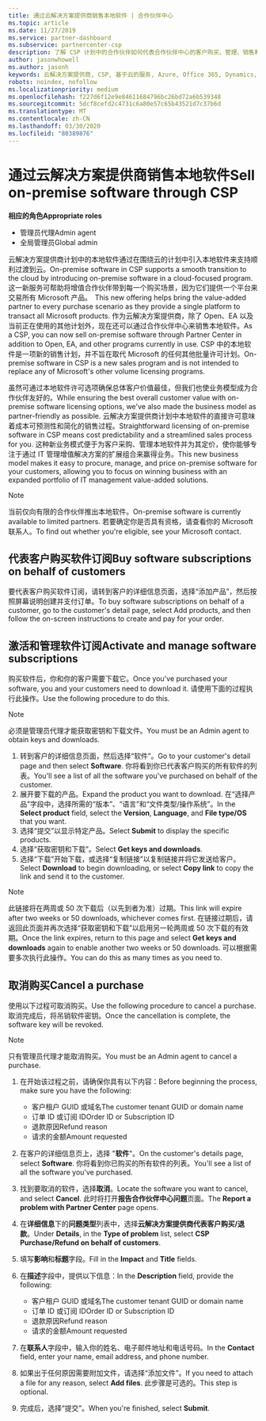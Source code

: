 ```yaml
---
title: 通过云解决方案提供商销售本地软件 | 合作伙伴中心
ms.topic: article
ms.date: 11/27/2019
ms.service: partner-dashboard
ms.subservice: partnercenter-csp
description: 了解 CSP 计划中的合作伙伴如何代表合作伙伴中心的客户购买、管理、销售和取消本地软件订阅。
author: jasonwhowell
ms.author: jasonh
keywords: 云解决方案提供商, CSP, 基于云的服务, Azure, Office 365, Dynamics, CSP 合作伙伴, 通过云解决方案提供商计划销售, 直接合作伙伴, 直接云解决方案提供商合作伙伴, 间接云解决方案提供商经销商, 直接云解决方案提供商, 间接云解决方案提供商, 直接模式, 间接模式, 间接经销商, 间接提供商, 提供商, 分销商, 云解决方案提供商计划
robots: noindex, nofollow
ms.localizationpriority: medium
ms.openlocfilehash: f227d6f12e9e84611684796bc26bd72a6b539348
ms.sourcegitcommit: 5dcf8cefd2c4731c6a80e57c65b43521d7c37b6d
ms.translationtype: MT
ms.contentlocale: zh-CN
ms.lasthandoff: 03/30/2020
ms.locfileid: "80389876"
---
```

# <a name="sell-on-premise-software-through-csp"></a><span data-ttu-id="b3c1a-104">通过云解决方案提供商销售本地软件</span><span class="sxs-lookup"><span data-stu-id="b3c1a-104">Sell on-premise software through CSP</span></span>

<span data-ttu-id="b3c1a-105">**相应的角色**</span><span class="sxs-lookup"><span data-stu-id="b3c1a-105">**Appropriate roles**</span></span>

- <span data-ttu-id="b3c1a-106">管理员代理</span><span class="sxs-lookup"><span data-stu-id="b3c1a-106">Admin agent</span></span>
- <span data-ttu-id="b3c1a-107">全局管理员</span><span class="sxs-lookup"><span data-stu-id="b3c1a-107">Global admin</span></span>

<span data-ttu-id="b3c1a-108">云解决方案提供商计划中的本地软件通过在围绕云的计划中引入本地软件来支持顺利过渡到云。</span><span class="sxs-lookup"><span data-stu-id="b3c1a-108">On-premise software in CSP supports a smooth transition to the cloud by introducing on-premise software in a cloud-focused program.</span></span><span data-ttu-id="b3c1a-109">  这一新服务可帮助将增值合作伙伴带到每一个购买场景，因为它们提供一个平台来交易所有 Microsoft 产品。</span><span class="sxs-lookup"><span data-stu-id="b3c1a-109">  This new offering helps bring the value-added partner to every purchase scenario as they provide a single platform to transact all Microsoft products.</span></span> <span data-ttu-id="b3c1a-110">作为云解决方案提供商，除了 Open、EA 以及当前正在使用的其他计划外，现在还可以通过合作伙伴中心来销售本地软件。</span><span class="sxs-lookup"><span data-stu-id="b3c1a-110">As a CSP, you can now sell on-premise software through Partner Center in addition to Open, EA, and other programs currently in use.</span></span> <span data-ttu-id="b3c1a-111">CSP 中的本地软件是一项新的销售计划，并不旨在取代 Microsoft 的任何其他批量许可计划。</span><span class="sxs-lookup"><span data-stu-id="b3c1a-111">On-premise software in CSP is a new sales program and is not intended to replace any of Microsoft's other volume licensing programs.</span></span> 
 
<span data-ttu-id="b3c1a-112">虽然可通过本地软件许可选项确保总体客户价值最佳，但我们也使业务模型成为合作伙伴友好的。</span><span class="sxs-lookup"><span data-stu-id="b3c1a-112">While ensuring the best overall customer value with on-premise software licensing options, we've also made the business model as partner-friendly as possible.</span></span> <span data-ttu-id="b3c1a-113">云解决方案提供商计划中本地软件的直接许可意味着成本可预测性和简化的销售过程。</span><span class="sxs-lookup"><span data-stu-id="b3c1a-113">Straightforward licensing of on-premise software in CSP means cost predictability and a streamlined sales process for you.</span></span> <span data-ttu-id="b3c1a-114">这种新业务模式便于为客户采购、管理本地软件并为其定价，使你能够专注于通过 IT 管理增值解决方案的扩展组合来赢得业务。</span><span class="sxs-lookup"><span data-stu-id="b3c1a-114">This new business model makes it easy to procure, manage, and price on-premise software for your customers, allowing you to focus on winning business with an expanded portfolio of IT management value-added solutions.</span></span> 

>[!NOTE]
><span data-ttu-id="b3c1a-115">当前仅向有限的合作伙伴推出本地软件。</span><span class="sxs-lookup"><span data-stu-id="b3c1a-115">On-premise software is currently available to limited partners.</span></span> <span data-ttu-id="b3c1a-116">若要确定你是否具有资格，请查看你的 Microsoft 联系人。</span><span class="sxs-lookup"><span data-stu-id="b3c1a-116">To find out whether you're eligible, see your Microsoft contact.</span></span> 


## <a name="buy-software-subscriptions-on-behalf-of-customers"></a><span data-ttu-id="b3c1a-117">代表客户购买软件订阅</span><span class="sxs-lookup"><span data-stu-id="b3c1a-117">Buy software subscriptions on behalf of customers</span></span>

<span data-ttu-id="b3c1a-118">要代表客户购买软件订阅，请转到客户的详细信息页面，选择“添加产品”，然后按照屏幕说明创建并支付订单。</span><span class="sxs-lookup"><span data-stu-id="b3c1a-118">To buy software subscriptions on behalf of a customer, go to the customer's detail page, select Add products, and then follow the on-screen instructions to create and pay for your order.</span></span>

## <a name="activate-and-manage-software-subscriptions"></a><span data-ttu-id="b3c1a-119">激活和管理软件订阅</span><span class="sxs-lookup"><span data-stu-id="b3c1a-119">Activate and manage software subscriptions</span></span>

<span data-ttu-id="b3c1a-120">购买软件后，你和你的客户需要下载它。</span><span class="sxs-lookup"><span data-stu-id="b3c1a-120">Once you've purchased your software, you and your customers need to download it.</span></span> <span data-ttu-id="b3c1a-121">请使用下面的过程执行此操作。</span><span class="sxs-lookup"><span data-stu-id="b3c1a-121">Use the following procedure to do this.</span></span> 

>[!NOTE]
><span data-ttu-id="b3c1a-122">必须是管理员代理才能获取密钥和下载文件。</span><span class="sxs-lookup"><span data-stu-id="b3c1a-122">You must be an Admin agent to obtain keys and downloads.</span></span> 

1. <span data-ttu-id="b3c1a-123">转到客户的详细信息页面，然后选择“软件”。</span><span class="sxs-lookup"><span data-stu-id="b3c1a-123">Go to your customer's detail page and then select **Software**.</span></span> <span data-ttu-id="b3c1a-124">你将看到你已代表客户购买的所有软件的列表。</span><span class="sxs-lookup"><span data-stu-id="b3c1a-124">You'll see a list of all the software you've purchased on behalf of the customer.</span></span> 
2.  <span data-ttu-id="b3c1a-125">展开要下载的产品。</span><span class="sxs-lookup"><span data-stu-id="b3c1a-125">Expand the product you want to download.</span></span> <span data-ttu-id="b3c1a-126">在“选择产品”字段中，选择所需的“版本”、“语言”和“文件类型/操作系统”。</span><span class="sxs-lookup"><span data-stu-id="b3c1a-126">In the **Select product** field, select the **Version**, **Language**, and **File type/OS** that you want.</span></span> 
3.  <span data-ttu-id="b3c1a-127">选择“提交”以显示特定产品。</span><span class="sxs-lookup"><span data-stu-id="b3c1a-127">Select **Submit** to display the specific products.</span></span> 
4.  <span data-ttu-id="b3c1a-128">选择“获取密钥和下载”。</span><span class="sxs-lookup"><span data-stu-id="b3c1a-128">Select **Get keys and downloads**.</span></span> 
5.  <span data-ttu-id="b3c1a-129">选择“下载”开始下载，或选择“复制链接”以复制链接并将它发送给客户。</span><span class="sxs-lookup"><span data-stu-id="b3c1a-129">Select **Download** to begin downloading, or select **Copy link** to copy the link and send it to the customer.</span></span> 

>[!NOTE]
><span data-ttu-id="b3c1a-130">此链接将在两周或 50 次下载后（以先到者为准）过期。</span><span class="sxs-lookup"><span data-stu-id="b3c1a-130">This link will expire after two weeks or 50 downloads, whichever comes first.</span></span> <span data-ttu-id="b3c1a-131">在链接过期后，请返回此页面并再次选择“获取密钥和下载”以启用另一轮两周或 50 次下载的有效期。</span><span class="sxs-lookup"><span data-stu-id="b3c1a-131">Once the link expires, return to this page and select **Get keys and downloads** again to enable another two weeks or 50 downloads.</span></span> <span data-ttu-id="b3c1a-132">可以根据需要多次执行此操作。</span><span class="sxs-lookup"><span data-stu-id="b3c1a-132">You can do this as many times as you need to.</span></span> 


## <a name="cancel-a-purchase"></a><span data-ttu-id="b3c1a-133">取消购买</span><span class="sxs-lookup"><span data-stu-id="b3c1a-133">Cancel a purchase</span></span>
<span data-ttu-id="b3c1a-134">使用以下过程可取消购买。</span><span class="sxs-lookup"><span data-stu-id="b3c1a-134">Use the following procedure to cancel a purchase.</span></span> <span data-ttu-id="b3c1a-135">取消完成后，将吊销软件密钥。</span><span class="sxs-lookup"><span data-stu-id="b3c1a-135">Once the cancellation is complete, the software key will be revoked.</span></span> 

>[!NOTE]
><span data-ttu-id="b3c1a-136">只有管理员代理才能取消购买。</span><span class="sxs-lookup"><span data-stu-id="b3c1a-136">You must be an Admin agent to cancel a purchase.</span></span> 

1.  <span data-ttu-id="b3c1a-137">在开始该过程之前，请确保你具有以下内容：</span><span class="sxs-lookup"><span data-stu-id="b3c1a-137">Before beginning the process, make sure you have the following:</span></span> 
    -   <span data-ttu-id="b3c1a-138">客户租户 GUID 或域名</span><span class="sxs-lookup"><span data-stu-id="b3c1a-138">The customer tenant GUID or domain name</span></span>
    -   <span data-ttu-id="b3c1a-139">订单 ID 或订阅 ID</span><span class="sxs-lookup"><span data-stu-id="b3c1a-139">Order ID or Subscription ID</span></span>
    -   <span data-ttu-id="b3c1a-140">退款原因</span><span class="sxs-lookup"><span data-stu-id="b3c1a-140">Refund reason</span></span>
    -   <span data-ttu-id="b3c1a-141">请求的金额</span><span class="sxs-lookup"><span data-stu-id="b3c1a-141">Amount requested</span></span>

2.  <span data-ttu-id="b3c1a-142">在客户的详细信息页上，选择 "**软件**"。</span><span class="sxs-lookup"><span data-stu-id="b3c1a-142">On the customer's details page, select **Software**.</span></span> <span data-ttu-id="b3c1a-143">你将看到你已购买的所有软件的列表。</span><span class="sxs-lookup"><span data-stu-id="b3c1a-143">You'll see a list of all the software you've purchased.</span></span> 

3.  <span data-ttu-id="b3c1a-144">找到要取消的软件，选择**取消**。</span><span class="sxs-lookup"><span data-stu-id="b3c1a-144">Locate the software you want to cancel, and select **Cancel**.</span></span> <span data-ttu-id="b3c1a-145">此时将打开**报告合作伙伴中心问题**页面。</span><span class="sxs-lookup"><span data-stu-id="b3c1a-145">The **Report a problem with Partner Center** page opens.</span></span> 

4.  <span data-ttu-id="b3c1a-146">在**详细信息**下的**问题类型**列表中，选择**云解决方案提供商代表客户购买/退款**。</span><span class="sxs-lookup"><span data-stu-id="b3c1a-146">Under **Details**, in the **Type of problem** list, select **CSP Purchase/Refund on behalf of customers**.</span></span>

5.  <span data-ttu-id="b3c1a-147">填写**影响**和**标题**字段。</span><span class="sxs-lookup"><span data-stu-id="b3c1a-147">Fill in the **Impact** and **Title** fields.</span></span> 

6.  <span data-ttu-id="b3c1a-148">在**描述**字段中，提供以下信息：</span><span class="sxs-lookup"><span data-stu-id="b3c1a-148">In the **Description** field, provide the following:</span></span> 
    -   <span data-ttu-id="b3c1a-149">客户租户 GUID 或域名</span><span class="sxs-lookup"><span data-stu-id="b3c1a-149">The customer tenant GUID or domain name</span></span>
    -   <span data-ttu-id="b3c1a-150">订单 ID 或订阅 ID</span><span class="sxs-lookup"><span data-stu-id="b3c1a-150">Order ID or Subscription ID</span></span>
    -   <span data-ttu-id="b3c1a-151">退款原因</span><span class="sxs-lookup"><span data-stu-id="b3c1a-151">Refund reason</span></span>
    -   <span data-ttu-id="b3c1a-152">请求的金额</span><span class="sxs-lookup"><span data-stu-id="b3c1a-152">Amount requested</span></span>

7.  <span data-ttu-id="b3c1a-153">在**联系人**字段中，输入你的姓名、电子邮件地址和电话号码。</span><span class="sxs-lookup"><span data-stu-id="b3c1a-153">In the **Contact** field, enter your name, email address, and phone number.</span></span> 

8.  <span data-ttu-id="b3c1a-154">如果出于任何原因需要附加文件，请选择“添加文件”。</span><span class="sxs-lookup"><span data-stu-id="b3c1a-154">If you need to attach a file for any reason, select **Add files**.</span></span> <span data-ttu-id="b3c1a-155">此步骤是可选的。</span><span class="sxs-lookup"><span data-stu-id="b3c1a-155">This step is optional.</span></span> 

9.  <span data-ttu-id="b3c1a-156">完成后，选择“提交”。</span><span class="sxs-lookup"><span data-stu-id="b3c1a-156">When you're finished, select **Submit**.</span></span>
